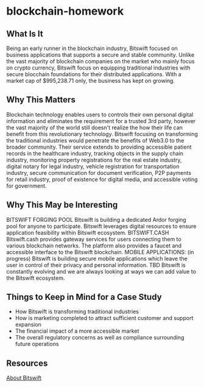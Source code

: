 # blockchain-homework
## What Is It
Being an early runner in the blockchain industry, Bitswift focused on business applications that supports a secure and stable community. Unlike the vast majority of blockchain companies on the market who mainly focus on crypto currency, Bitswift focus on equipping traditional industries with secure blocchain foundations for their distributed applications. 
With a market cap of $995,238.71 only, the business has kept on growing. 

## Why This Matters
Blockchain technology enables users to controls their own personal digital information and eliminates the requirement for a trusted 3rd party, however the vast majority of the world still doesn't realize the how their life can benefit from this revolutionary technology. Bitswift focusing on transforming the traditional industries would penetrate the benefits of Web3.0 to the broader community. Their service extends to providing accessible patient records in the healthcare industry, tracking objects in the supply chain industry, monitoring property registrations for the real estate industry, digital notary for legal industry, vehicle registration for transportation industry, secure communication for document verification, P2P payments for retail industry, proof of existence for digital media, and accessible voting for government. 

## Why This May be Interesting
BITSWIFT FORGING POOL
Bitswift is building a dedicated Ardor forging pool for anyone to participate. Bitswift leverages digital resources to ensure application feasibility within Bitswift ecosystem.
BITSWIFT.CASH
Bitswift.cash provides gateway services for users connecting them to various blockchain networks.  The platform also provides a faucet and accessible interface to the Bitswift blockchain.
MOBILE APPLICATIONS: (in progress)
Bitswift is building secure mobile applications which leave the user in control of their privacy and personal information.
TBD
Bitswift is constantly evolving and we are always looking at ways we can add value to the Bitswift ecosystem.

## Things to Keep in Mind for a Case Study
- How Bitswift is transforming traditional industries 
- How is marketing completed to attract sufficient customer and support expansion 
- The financial impact of a more accessible market
- The overall regulatory concerns as well as compliance surrounding future operations
	

## Resources
[About Bitswift](https://www.bitswift.io/)


